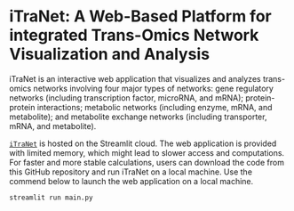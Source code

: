 # iTraNet: A Web-Based Platform for integrated Trans-Omics Network Visualization and Analysis

iTraNet is an interactive web application that visualizes and analyzes trans-omics networks involving four major types of networks: gene regulatory networks (including transcription factor, microRNA, and mRNA); protein-protein interactions; metabolic networks (including enzyme, mRNA, and metabolite); and metabolite exchange networks (including transporter, mRNA, and metabolite).



[`iTraNet`](https://itranet.streamlit.app/) is hosted on the Streamlit cloud.
The web application is provided with limited memory, which might lead to slower access and computations. For faster and more stable calculations, users can download the code from this GitHub repository and run iTraNet on a local machine.
Use the commend below to launch the web application on a local machine.
    
    streamlit run main.py
    
